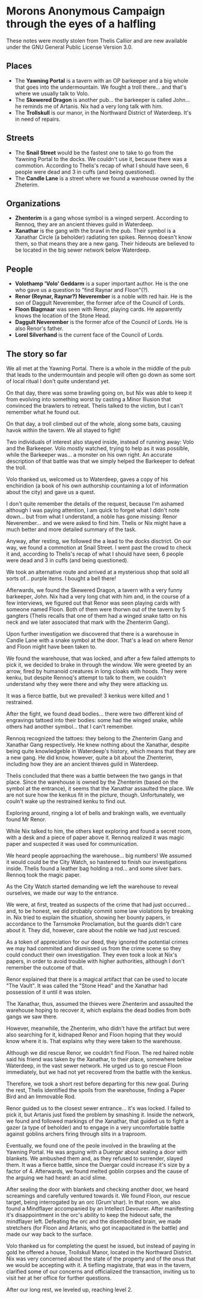 # Morons Anonymous Campaign through the eyes of a halfling
These notes were mostly stolen from Thelis Callior and are new available under the GNU General Public License Version 3.0.

## Places

* The **Yawning Portal** is a tavern with an OP barkeeper and a big whole that goes into the undermountain. We fought a troll there... and that's where we usually talk to Volo.
* The **Skewered Dragon** is another pub... the barkeeper is called John... he reminds me of Artanis. Nix had a very long talk with him.
* The **Trollskull** is our manor, in the Northward District of Waterdeep. It's in need of repairs.

## Streets

* The **Snail Street** would be the fastest one to take to go from the Yawning Portal to the docks. We couldn't use it, because there was a commotion. According to Thelis's recap of what I should have seen, 6 people were dead and 3 in cuffs (and being questioned).
* The **Candle Lane** is a street where we found a warehouse owned by the Zheterim.

## Organizations

* **Zhenterim** is a gang whose symbol is a winged serpent. According to Rennoq, they are an ancient thieves guild in Waterdeep.
* **Xanathar** is the gang with the brawl in the pub. Their symbol is a Xanathar Circle (a beholder) radiating ten spikes. Rennoq doesn't know them, so that means they are a new gang. Their hideouts are believed to be located in the big sewer network below Waterdeep.

## People

* **Volothamp 'Volo' Geddarm** is a super important author. He is the one who gave us a question to "find Raynar and Floon"(?).
* **Renor (Reynar, Raynar?) Neverember** is a noble with red hair. He is the son of Daggult Neverember, the former afce of the Council of Lords.
* **Floon Blagmaar** was seen with Renor, playing cards. He apparently knows the location of the Stone Head.
* **Daggult Neverember** is the former afce of the Council of Lords. He is also Renor's father.
* **Lorel Silverhand** is the current face of the Council of Lords.

## The story so far

We all met at the Yawning Portal. There is a whole in the middle of the pub that leads to the undermountain and people will often go down as some sort of local ritual I don't quite understand yet.

On that day, there was some brawling going on, but Nix was able to keep it from evolving into something worst by casting a Minor Illusion that convinced the brawlers to retreat. Thelis talked to the victim, but I can't remember what he found out.

On that day, a troll climbed out of the whole, along some bats, causing havok within the tavern. We all stayed to fight!

Two individuals of interest also stayed inside, instead of running away: Volo and the Barkeeper. Volo mostly watched, trying to help as it was possible, while the Barkeeper was... a monster on his own right. An accurate description of that battle was that we simply helped the Barkeeper to defeat the troll.

Volo thanked us, welcomed us to Waterdeep, gaves a copy of his enchiridion (a book of his own authorship countaining a lot of information about the city) and gave us a quest.

I don't quite remember the details of the request, because I'm ashamed although I was paying attention, I am quick to forget what I didn't note down... but from what I understand, a noble has gone missing: Renor Neverember... and we were asked to find him. Thelis or Nix might have a much better and more detailed summary of the task.

Anyway, after resting, we followed the a lead to the docks disctrict. On our way, we found a commotion at Snail Street. I went past the crowd to check it and, according to Thelis's recap of what I should have seen, 6 people were dead and 3 in cuffs (and being questioned).

We took an alternative route and arrived at a mysterious shop that sold all sorts of... purple items. I bought a bell there!

Afterwards, we found the Skewered Dragon, a tavern with a very funny barkeeper, John. Nix had a very long chat with him and, in the course of a few interviews, we figured out that Renor was seen playing cards with someone named Floon. Both of them were thorwn out of the tavern by 5 gangters (Thelis recalls that one of them had a winged snake tatto on his neck and we later associated that mark with the Zhenterim Gang).

Upon further investigation we discovered that there is a warehouse in Candle Lane with a snake symbol at the door. That's a lead on where Renor and Floon might have been taken to.

We found the warehouse, that was locked, and after a few failed attempts to pick it, we decided to brake in through the window. We were greeted by an arrow, fired by humanoid creatures in long cloaks with hoods. They were kenku, but despite Rennoq's attempt to talk to them, we couldn't understand why they were there and why they were attacking us.

It was a fierce battle, but we prevailed! 3 kenkus were killed and 1 restrained.

After the fight, we found dead bodies... there were two different kind of engravings tattoed into their bodies: some had the winged snake, while others had another symbol... that I can't remember.

Rennoq recognized the tattoes: they belong to the Zhenterim Gang and Xanathar Gang respectively. He knew nothing about the Xanathar, despite being quite knowledgeble in Waterdeep's history, which means that they are a new gang. He did know, however, quite a bit about the Zhenterim, including how they are an ancient thieves guild in Waterdeep.

Thelis concluded that there was a battle between the two gangs in that place. Since the warehouse is owned by the Zhenterim (based on the symbol at the entrance), it seems that the Xanathar assaulted the place. We are not sure how the kenkus fit in the picture, though. Unfortunately, we couln't wake up the restrained kenku to find out.

Exploring around, ringing a lot of bells and brakingn walls, we eventually found Mr Renor. 

While Nix talked to him, the others kept exploring and found a secret room, with a desk and a piece of paper above it. Rennoq realized it was magic paper and suspected it was used for communication.

We heard people approaching the warehouse... big numbers! We assumed it would could be the City Watch, so hastened to finish our investigations inside. Thelis found a leather bag holding a rod... and some silver bars. Rennoq took the magic paper.

As the City Watch started demanding we left the warehouse to reveal ourselves, we made our way to the entrance.

We were, at first, treated as suspects of the crime that had just occurred... and, to be honest, we did probably commit some law violations by breaking in. Nix tried to explain the situation, showing her bounty papers, in accordance to the Tarnsmoke Proclamation, but the guards didn't care about it. They did, however, care about the noble we had just rescued.

As a token of appreciation for our deed, they ignored the potential crimes we may had commited and dismissed us from the crime scene so they could conduct their own investigation. They even took a look at Nix's papers, in order to avoid trouble with higher authorities, although I don't remember the outcome of that.

Renor explained that there is a magical artifact that can be used to locate "The Vault". It was called the "Stone Head" and the Xanathar had possession of it until it was stolen.

The Xanathar, thus, assumed the thieves were Zhenterim and assaulted the warehouse hoping to recover it, which explains the dead bodies from both gangs we saw there.

However, meanwhile, the Zhenterim, who didn't have the artifact but were also searching for it, kidnaped Renor and Floon hoping that they would know where it is. That explains why they were taken to the warehouse.

Although we did rescue Renor, we couldn't find Floon. The red haired noble said his friend was taken by the Xanathar, to their place, somewhere below Waterdeep, in the vast sewer network. He urged us to go rescue Floon immediately, but we had not yet recovered from the battle with the kenkus.

Therefore, we took a short rest before departing for this new goal. During the rest, Thelis identified the spoils from the warehouse, finding a Paper Bird and an Immovable Rod.

Renor guided us to the closest sewer entrance... it's was locked. I failed to pick it, but Artanis just fixed the problem by smashing it. Inside the network, we found and followed markings of the Xanathar, that guided us to fight a gazer (a type of beholder) and to engage in a very uncomfortable battle against goblins archers firing through slits in a traproom.

Eventually, we found one of the peole involved in the brawling at the Yawning Portal. He was arguing with a Duergar about sealing a door with blankets. We ambushed them and, as they refused to surrender, slayed them. It was a fierce battle, since the Duergar could increase it's size by a factor of 4. Afterwards, we found melted goblin corpses and the cause of the arguing we had heard: an acid slime.

After sealing the door with blankets and checking another door, we heard screamings and carefully ventured towards it. We found Floon, our rescue target, being interrogated by an orc (Grum'shar). In that room, we also found a Mindflayer accompanied by an Intellect Devourer. After manifesting it's disappointment in the orc's ability to keep the hideout safe, the mindflayer left. Defeating the orc and the disembodied brain, we made stretchers (for Floon and Artanis, who got incapacitated in the battle) and made our way back to the surface.

Volo thanked us for completing the quest he issued, but instead of paying in gold he offered a house, Trollskull Manor, located in the Northward District. Nix was very concerned about the state of the property and of the onus that we would be accepting with it. A tiefling magistrate, that was in the tavern, clarified some of our concerns and officialized the transaction, inviting us to visit her at her office for further questions.

After our long rest, we leveled up, reaching level 2.
